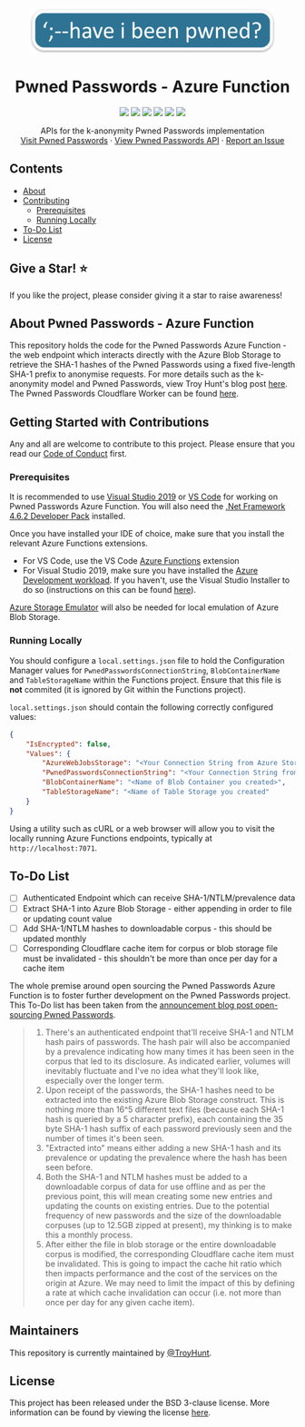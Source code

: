 <p align="center">
  <a href="https://github.com/HaveIBeenPwned/PwnedPasswordsAzureFunction">
    <img src=".github/images/logo.png" alt="HIBP Logo" width="434" height="81">
  </a>

  <h1 align="center">Pwned Passwords - Azure Function</h1>
	
  <p align="center">
  <a href="LICENSE" alt="License">
    <img src="https://img.shields.io/github/license/HaveIBeenPwned/PwnedPasswordsAzureFunction?style=flat-square" /></a>
  <a href="https://github.com/HaveIBeenPwned/PwnedPasswordsAzureFunction/graphs/contributors" alt="Contributors">
    <img src="https://img.shields.io/github/contributors/HaveIBeenPwned/PwnedPasswordsAzureFunction?style=flat-square" /></a>
  <a href="https://github.com/HaveIBeenPwned/PwnedPasswordsAzureFunction/pulls?q=is%3Apr+is%3Aclosed" alt="Closed PRs">
    <img src="https://img.shields.io/github/issues-pr-closed/HaveIBeenPwned/PwnedPasswordsAzureFunction?style=flat-square" /></a>
  <a href="https://github.com/HaveIBeenPwned/PwnedPasswordsAzureFunction/network/members/" alt="Forks">
		<img src="https://img.shields.io/github/forks/HaveIBeenPwned/PwnedPasswordsAzureFunction?style=flat-square" /></a>
  <a href="https://github.com/HaveIBeenPwned/PwnedPasswordsAzureFunction/stargazers/" alt="Stars">
		<img src="https://img.shields.io/github/stars/HaveIBeenPwned/PwnedPasswordsAzureFunction?style=flat-square" /></a>
  <a href="CODE_OF_CONDUCT.md" alt="Stars">
	<img src="https://img.shields.io/badge/Contributor%20Covenant-2.0-4baaaa.svg?style=flat-square" /></a>
  
  </p>
  <p align="center">
    APIs for the k-anonymity Pwned Passwords implementation
    <br />
    <a href="https://haveibeenpwned.com/Passwords">Visit Pwned Passwords</a>
    ·
    <a href="https://haveibeenpwned.com/API/v3#PwnedPasswords">View Pwned Passwords API</a>
    ·
    <a href="https://github.com/HaveIBeenPwned/PwnedPasswordsAzureFunction/issues/new?labels=bug">Report an Issue</a>
  </p>
</p>

## Contents
- [About](#about-pwned-passwords-%2D-azure-function)
- [Contributing](#getting-started-with-contributions)
  - [Prerequisites](#prerequisites)
  - [Running Locally](#running-locally)
- [To-Do List](#to%2Ddo-list)
- [License](#license)

## Give a Star! :star:
If you like the project, please consider giving it a star to raise awareness!

## About Pwned Passwords - Azure Function

This repository holds the code for the Pwned Passwords Azure Function - the web endpoint which interacts directly with the Azure Blob Storage to retrieve the SHA-1 hashes of the Pwned Passwords using a fixed five-length SHA-1 prefix to anonymise requests. For more details such as the k-anonymity model and Pwned Passwords, view Troy Hunt's blog post [here](https://www.troyhunt.com/ive-just-launched-pwned-passwords-version-2/). The Pwned Passwords Cloudflare Worker can be found [here](https://github.com/HaveIBeenPwned/PwnedPasswordsCloudflareWorker). 

## Getting Started with Contributions

Any and all are welcome to contribute to this project.
Please ensure that you read our [Code of Conduct](/CODE_OF_CONDUCT.md) first.

### Prerequisites

It is recommended to use [Visual Studio 2019](https://visualstudio.microsoft.com/downloads/) or [VS Code](https://code.visualstudio.com/) for working on Pwned Passwords Azure Function. You will also need the [.Net Framework 4.6.2 Developer Pack](https://dotnet.microsoft.com/download/dotnet-framework/net462) installed.

Once you have installed your IDE of choice, make sure that you install the relevant Azure Functions extensions.

- For VS Code, use the VS Code [Azure Functions](https://marketplace.visualstudio.com/items?itemName=ms-azuretools.vscode-azurefunctions) extension
- For Visual Studio 2019, make sure you have installed the [Azure Development workload](https://docs.microsoft.com/en-us/azure/azure-functions/functions-create-your-first-function-visual-studio#prerequisites). If you haven't, use the Visual Studio Installer to do so (instructions on this can be found [here](https://docs.microsoft.com/en-us/dotnet/azure/configure-visual-studio)).

[Azure Storage Emulator](https://docs.microsoft.com/en-us/azure/storage/common/storage-use-emulator) will also be needed for local emulation of Azure Blob Storage.

### Running Locally

You should configure a `local.settings.json` file to hold the Configuration Manager values for `PwnedPasswordsConnectionString`, `BlobContainerName` and `TableStorageName` within the Functions project. Ensure that this file is **not** commited (it is ignored by Git within the Functions project). 

`local.settings.json` should contain the following correctly configured values:

```json
{
    "IsEncrypted": false,
    "Values": {
        "AzureWebJobsStorage": "<Your Connection String from Azure Storage Emulator",
        "PwnedPasswordsConnectionString": "<Your Connection String from Azure Storage Emulator>",
        "BlobContainerName": "<Name of Blob Container you created>",
        "TableStorageName": "<Name of Table Storage you created"
    }
}
```

Using a utility such as cURL or a web browser will allow you to visit the locally running Azure Functions endpoints, typically at `http://localhost:7071`. 

## To-Do List

- [ ] Authenticated Endpoint which can receive SHA-1/NTLM/prevalence data
- [ ] Extract SHA-1 into Azure Blob Storage - either appending in order to file or updating count value
- [ ] Add SHA-1/NTLM hashes to downloadable corpus - this should be updated monthly
- [ ] Corresponding Cloudflare cache item for corpus or blob storage file must be invalidated - this shouldn't be more than once per day for a cache item

The whole premise around open sourcing the Pwned Passwords Azure Function is to foster further development on the Pwned Passwords project. This To-Do list has been taken from the [announcement blog post open-sourcing Pwned Passwords](https://www.troyhunt.com/pwned-passwords-open-source-in-the-dot-net-foundation-and-working-with-the-fbi/).

> 1. There's an authenticated endpoint that'll receive SHA-1 and NTLM hash pairs of passwords. The hash pair will also be accompanied by a prevalence indicating how many times it has been seen in the corpus that led to its disclosure. As indicated earlier, volumes will inevitably fluctuate and I've no idea what they'll look like, especially over the longer term.
> 2. Upon receipt of the passwords, the SHA-1 hashes need to be extracted into the existing Azure Blob Storage construct. This is nothing more than 16^5 different text files (because each SHA-1 hash is queried by a 5 character prefix), each containing the 35 byte SHA-1 hash suffix of each password previously seen and the number of times it's been seen.
> 3. "Extracted into" means either adding a new SHA-1 hash and its prevalence or updating the prevalence where the hash has been seen before.
> 4. Both the SHA-1 and NTLM hashes must be added to a downloadable corpus of data for use offline and as per the previous point, this will mean creating some new entries and updating the counts on existing entries. Due to the potential frequency of new passwords and the size of the downloadable corpuses (up to 12.5GB zipped at present), my thinking is to make this a monthly process.
> 5. After either the file in blob storage or the entire downloadable corpus is modified, the corresponding Cloudflare cache item must be invalidated. This is going to impact the cache hit ratio which then impacts performance and the cost of the services on the origin at Azure. We may need to limit the impact of this by defining a rate at which cache invalidation can occur (i.e. not more than once per day for any given cache item).

## Maintainers

This repository is currently maintained by [@TroyHunt](https://github.com/troyhunt). 

## License

This project has been released under the BSD 3-clause license. More information can be found by viewing the license [here](LICENSE).